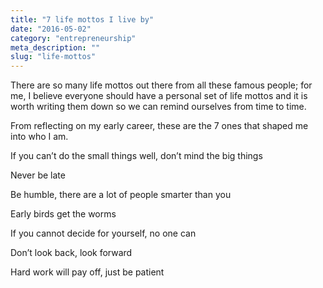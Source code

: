 ```yaml
---
title: "7 life mottos I live by"
date: "2016-05-02"
category: "entrepreneurship"
meta_description: ""
slug: "life-mottos"
---
```


There are so many life mottos out there from all these famous people; for me, I believe everyone should have a personal set of life mottos and it is worth writing them down so we can remind ourselves from time to time.

From reflecting on my early career, these are the 7 ones that shaped me into who I am.

If you can’t do the small things well, don’t mind the big things

Never be late

Be humble, there are a lot of people smarter than you

Early birds get the worms

If you cannot decide for yourself, no one can

Don’t look back, look forward

Hard work will pay off, just be patient
